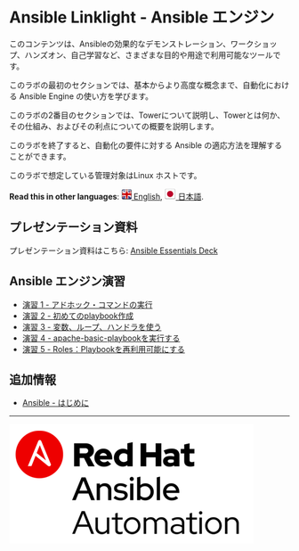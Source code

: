 # Ansible Linklight - Ansible エンジン

このコンテンツは、Ansibleの効果的なデモンストレーション、ワークショップ、ハンズオン、自己学習など、さまざまな目的や用途で利用可能なツールです。

このラボの最初のセクションでは、基本からより高度な概念まで、自動化における Ansible Engine の使い方を学びます。

このラボの2番目のセクションでは、Towerについて説明し、Towerとは何か、その仕組み、およびその利点についての概要を説明します。

このラボを終了すると、自動化の要件に対する Ansible の適応方法を理解することができます。

このラボで想定している管理対象はLinux ホストです。

**Read this in other languages**: [![uk](../../images/uk.png) English](README.md),  [![uk](../../images/japan.png) 日本語](README.ja.md).

## プレゼンテーション資料

プレゼンテーション資料はこちら:
[Ansible Essentials Deck](../../decks/ansible-technical.pdf)

## Ansible エンジン演習

 - [演習 1 - アドホック・コマンドの実行](1-adhoc/README.ja.md)
 - [演習 2 - 初めてのplaybook作成](2-playbook/README.ja.md)
 - [演習 3 - 変数、ループ、ハンドラを使う](3-variables/README.ja.md)
 - [演習 4 - apache-basic-playbookを実行する](4-runplaybook/README.ja.md)
 - [演習 5 - Roles：Playbookを再利用可能にする](5-role/README.ja.md)

## 追加情報
 - [Ansible - はじめに](http://docs.ansible.com/ansible/latest/intro_getting_started.html)

---
![Red Hat Ansible Automation](../../images/rh-ansible-automation.png)
